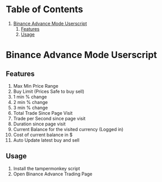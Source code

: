 
# Table of Contents

1.  [Binance Advance Mode Userscript](#org889316e)
    1.  [Features](#org67ed09a)
    2.  [Usage](#orgc9485ed)


<a id="org889316e"></a>

# Binance Advance Mode Userscript


<a id="org67ed09a"></a>

## Features

1.  Max Min Price Range
2.  Buy Limit (Prices Safe to buy sell)
3.  1 min % change
4.  2 min % change
5.  3 min % change
6.  Total Trade Since Page Visit
7.  Trade per Second since page visit
8.  Duration since page visit
9.  Current Balance for the visited currency (Logged in)
10. Cost of current balance in $
11. Auto Update latest buy and sell


<a id="orgc9485ed"></a>

## Usage

1.  Install the tampermonkey script
2.  Open Binance Advance Trading Page

